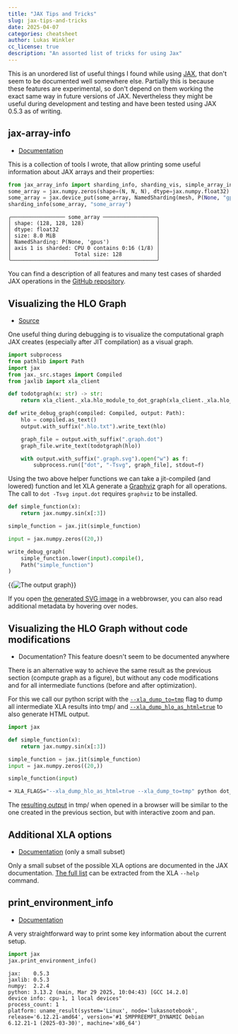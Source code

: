 ```yaml
---
title: "JAX Tips and Tricks"
slug: jax-tips-and-tricks
date: 2025-04-07
categories: cheatsheet
author: Lukas Winkler
cc_license: true
description: "An assorted list of tricks for using Jax"
---
```



This is an unordered list of useful things I found while using [JAX](https://docs.jax.dev/en/latest/), that don't seem
to be documented well somewhere else. Partially this is because these features are experimental, so don't depend on them
working the exact same way in future versions of JAX. Nevertheless they might be useful during development and testing
and have been tested using JAX 0.5.3 as of writing.

<!--more-->

## jax-array-info

- [Documentation](https://github.com/Findus23/jax-array-info/)

This is a collection of tools I wrote, that allow printing some useful information about JAX arrays and their
properties:

```python
from jax_array_info import sharding_info, sharding_vis, simple_array_info, print_array_stats, pretty_memory_stats
some_array = jax.numpy.zeros(shape=(N, N, N), dtype=jax.numpy.float32)
some_array = jax.device_put(some_array, NamedSharding(mesh, P(None, "gpus")))
sharding_info(some_array, "some_array")
```

```text
╭───────────────── some_array ─────────────────╮
│ shape: (128, 128, 128)                       │
│ dtype: float32                               │
│ size: 8.0 MiB                                │
│ NamedSharding: P(None, 'gpus')               │
│ axis 1 is sharded: CPU 0 contains 0:16 (1/8) │
│                    Total size: 128           │
╰──────────────────────────────────────────────╯
```

You can find a description of all features and many test cases of sharded JAX operations in
the [GitHub repository](https://github.com/Findus23/jax-array-info/).

## Visualizing the HLO Graph

- [Source](https://bnikolic.co.uk/blog/python/jax/2022/02/22/jax-outputgraph-rev.html)

One useful thing during debugging is to visualize the computational graph JAX creates (especially after JIT compilation) as a visual graph.

```python
import subprocess
from pathlib import Path
import jax
from jax._src.stages import Compiled
from jaxlib import xla_client

def todotgraph(x: str) -> str:
    return xla_client._xla.hlo_module_to_dot_graph(xla_client._xla.hlo_module_from_text(x))

def write_debug_graph(compiled: Compiled, output: Path):
    hlo = compiled.as_text()
    output.with_suffix(".hlo.txt").write_text(hlo)

    graph_file = output.with_suffix(".graph.dot")
    graph_file.write_text(todotgraph(hlo))

    with output.with_suffix(".graph.svg").open("w") as f:
        subprocess.run(["dot", "-Tsvg", graph_file], stdout=f)
```

Using the two above helper functions we can take a jit-compiled (and lowered) function and let XLA generate a [Graphviz](https://graphviz.org/) 
graph for all operations. The call to `dot -Tsvg input.dot` requires `graphviz` to be installed.

```python
def simple_function(x):
    return jax.numpy.sin(x[:3])

simple_function = jax.jit(simple_function)

input = jax.numpy.zeros((20,))

write_debug_graph(
    simple_function.lower(input).compile(), 
    Path("simple_function")
)
```

{{<image src="simple_function.graph.svg" title="The output graph" >}}

If you open [the generated SVG image](simple_function.graph.svg) in a webbrowser, you can also read additional metadata by hovering over nodes.

## Visualizing the HLO Graph without code modifications

- Documentation? This feature doesn't seem to be documented anywhere

There is an alternative way to achieve the same result as the previous section (compute graph as a figure), but without any code modifications and for all intermediate functions (before and after optimization).

For this we call our python script with the [`--xla_dump_to=tmp`](/all-xla-options/#xla_dump_to) flag to dump all intermediate XLA results into tmp/ and 
[`--xla_dump_hlo_as_html=true`](/all-xla-options/#xla_dump_hlo_as_html) to also generate HTML output.

```python
import jax

def simple_function(x):
    return jax.numpy.sin(x[:3])

simple_function = jax.jit(simple_function)
input = jax.numpy.zeros((20,))

simple_function(input)
```
```bash
➜ XLA_FLAGS="--xla_dump_hlo_as_html=true --xla_dump_to=tmp" python dot_test2.py
```

The [resulting output](/jax-tips-and-tricks-html) in tmp/ when opened in a browser will be similar to the one created in the previous section,
but with interactive zoom and pan.

## Additional XLA options

- [Documentation](https://docs.jax.dev/en/latest/xla_flags.html) (only a small subset)

Only a small subset of the possible XLA options are documented in the JAX documentation. [The full list](/all-xla-options/) can be extracted from the XLA `--help` command.

## print_environment_info

- [Documentation](https://docs.jax.dev/en/latest/_autosummary/jax.print_environment_info.html)

A very straightforward way to print some key information about the current setup.

```python
import jax
jax.print_environment_info()
```

```text
jax:    0.5.3
jaxlib: 0.5.3
numpy:  2.2.4
python: 3.13.2 (main, Mar 29 2025, 10:04:43) [GCC 14.2.0]
device info: cpu-1, 1 local devices"
process_count: 1
platform: uname_result(system='Linux', node='lukasnotebook', release='6.12.21-amd64', version='#1 SMPPREEMPT_DYNAMIC Debian 6.12.21-1 (2025-03-30)', machine='x86_64')
```
